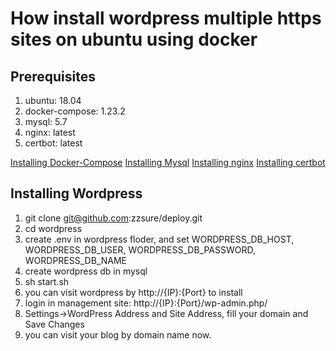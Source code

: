 # How install wordpress multiple https sites on ubuntu using docker

## Prerequisites
1. ubuntu: 18.04
2. docker-compose: 1.23.2
3. mysql: 5.7
4. nginx: latest
5. certbot: latest

[Installing Docker-Compose](https://blog.azbit.cn/2019/11/15/how-install-docker-and-docker-compose-on-ubuntu/)
[Installing Mysql](https://blog.azbit.cn/2019/11/15/how-install-mysql-with-docker-compose-on-ubuntu/)
[Installing nginx](https://blog.azbit.cn/2019/11/15/how-install-nginx-with-docker-compose-on-ubuntu/)
[Installing certbot](https://blog.azbit.cn/2019/11/15/how-install-certbot-with-docker-compose-on-ubuntu/)

## Installing Wordpress
1. git clone git@github.com:zzsure/deploy.git
2. cd wordpress
3. create .env in wordpress floder, and set WORDPRESS_DB_HOST, WORDPRESS_DB_USER, WORDPRESS_DB_PASSWORD, WORDPRESS_DB_NAME
4. create wordpress db in mysql
5. sh start.sh
6. you can visit wordpress by http://{IP}:{Port} to install
7. login in management site: http://{IP}:{Port}/wp-admin.php/
8. Settings->WordPress Address and Site Address, fill your domain and Save Changes
9. you can visit your blog by domain name now.
